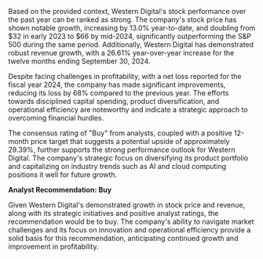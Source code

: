 Based on the provided context, Western Digital's stock performance over the past year can be ranked as strong. The company's stock price has shown notable growth, increasing by 13.0% year-to-date, and doubling from $32 in early 2023 to $66 by mid-2024, significantly outperforming the S&P 500 during the same period. Additionally, Western Digital has demonstrated robust revenue growth, with a 26.61% year-over-year increase for the twelve months ending September 30, 2024.

Despite facing challenges in profitability, with a net loss reported for the fiscal year 2024, the company has made significant improvements, reducing its loss by 68% compared to the previous year. The efforts towards disciplined capital spending, product diversification, and operational efficiency are noteworthy and indicate a strategic approach to overcoming financial hurdles.

The consensus rating of "Buy" from analysts, coupled with a positive 12-month price target that suggests a potential upside of approximately 29.39%, further supports the strong performance outlook for Western Digital. The company's strategic focus on diversifying its product portfolio and capitalizing on industry trends such as AI and cloud computing positions it well for future growth.

**Analyst Recommendation: Buy**

Given Western Digital's demonstrated growth in stock price and revenue, along with its strategic initiatives and positive analyst ratings, the recommendation would be to buy. The company's ability to navigate market challenges and its focus on innovation and operational efficiency provide a solid basis for this recommendation, anticipating continued growth and improvement in profitability.